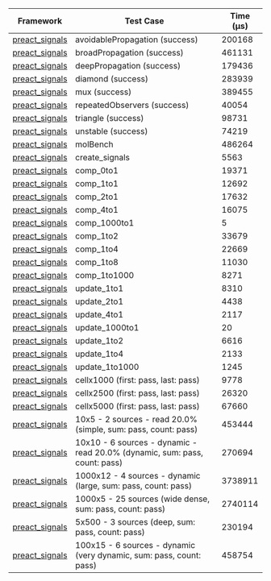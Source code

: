 | Framework | Test Case | Time (μs) |
| --- | --- | --- |
| [preact_signals](https://pub.dev/packages/preact_signals) | avoidablePropagation (success) | 200168 |
| [preact_signals](https://pub.dev/packages/preact_signals) | broadPropagation (success) | 461131 |
| [preact_signals](https://pub.dev/packages/preact_signals) | deepPropagation (success) | 179436 |
| [preact_signals](https://pub.dev/packages/preact_signals) | diamond (success) | 283939 |
| [preact_signals](https://pub.dev/packages/preact_signals) | mux (success) | 389455 |
| [preact_signals](https://pub.dev/packages/preact_signals) | repeatedObservers (success) | 40054 |
| [preact_signals](https://pub.dev/packages/preact_signals) | triangle (success) | 98731 |
| [preact_signals](https://pub.dev/packages/preact_signals) | unstable (success) | 74219 |
| [preact_signals](https://pub.dev/packages/preact_signals) | molBench | 486264 |
| [preact_signals](https://pub.dev/packages/preact_signals) | create_signals | 5563 |
| [preact_signals](https://pub.dev/packages/preact_signals) | comp_0to1 | 19371 |
| [preact_signals](https://pub.dev/packages/preact_signals) | comp_1to1 | 12692 |
| [preact_signals](https://pub.dev/packages/preact_signals) | comp_2to1 | 17632 |
| [preact_signals](https://pub.dev/packages/preact_signals) | comp_4to1 | 16075 |
| [preact_signals](https://pub.dev/packages/preact_signals) | comp_1000to1 | 5 |
| [preact_signals](https://pub.dev/packages/preact_signals) | comp_1to2 | 33679 |
| [preact_signals](https://pub.dev/packages/preact_signals) | comp_1to4 | 22669 |
| [preact_signals](https://pub.dev/packages/preact_signals) | comp_1to8 | 11030 |
| [preact_signals](https://pub.dev/packages/preact_signals) | comp_1to1000 | 8271 |
| [preact_signals](https://pub.dev/packages/preact_signals) | update_1to1 | 8310 |
| [preact_signals](https://pub.dev/packages/preact_signals) | update_2to1 | 4438 |
| [preact_signals](https://pub.dev/packages/preact_signals) | update_4to1 | 2117 |
| [preact_signals](https://pub.dev/packages/preact_signals) | update_1000to1 | 20 |
| [preact_signals](https://pub.dev/packages/preact_signals) | update_1to2 | 6616 |
| [preact_signals](https://pub.dev/packages/preact_signals) | update_1to4 | 2133 |
| [preact_signals](https://pub.dev/packages/preact_signals) | update_1to1000 | 1245 |
| [preact_signals](https://pub.dev/packages/preact_signals) | cellx1000 (first: pass, last: pass) | 9778 |
| [preact_signals](https://pub.dev/packages/preact_signals) | cellx2500 (first: pass, last: pass) | 26320 |
| [preact_signals](https://pub.dev/packages/preact_signals) | cellx5000 (first: pass, last: pass) | 67660 |
| [preact_signals](https://pub.dev/packages/preact_signals) | 10x5 - 2 sources - read 20.0% (simple, sum: pass, count: pass) | 453444 |
| [preact_signals](https://pub.dev/packages/preact_signals) | 10x10 - 6 sources - dynamic - read 20.0% (dynamic, sum: pass, count: pass) | 270694 |
| [preact_signals](https://pub.dev/packages/preact_signals) | 1000x12 - 4 sources - dynamic (large, sum: pass, count: pass) | 3738911 |
| [preact_signals](https://pub.dev/packages/preact_signals) | 1000x5 - 25 sources (wide dense, sum: pass, count: pass) | 2740114 |
| [preact_signals](https://pub.dev/packages/preact_signals) | 5x500 - 3 sources (deep, sum: pass, count: pass) | 230194 |
| [preact_signals](https://pub.dev/packages/preact_signals) | 100x15 - 6 sources - dynamic (very dynamic, sum: pass, count: pass) | 458754 |
